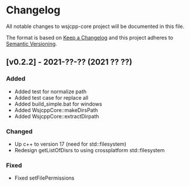 # Changelog

All notable changes to wsjcpp-core project will be documented in this file.

The format is based on [Keep a Changelog](http://keepachangelog.com/)
and this project adheres to [Semantic Versioning](http://semver.org/).

## [v0.2.2] - 2021-??-?? (2021 ?? ??)

### Added

- Added test for normalize path
- Added test case for replace all
- Added build_simple.bat for windows
- Added WsjcppCore::makeDirsPath
- Added WsjcppCore::extractDirpath

### Changed

- Up c++ to version 17 (need for std::filesystem)
- Redesign getListOfDisrs to using crossplatform std::filesystem

### Fixed

- Fixed setFilePermissions
